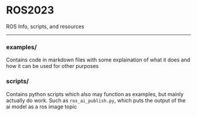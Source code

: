 # ROS2023
ROS Info, scripts, and resources

---
### examples/
Contains code in markdown files with some explaination of what it does and how it can be used for other purposes

### scripts/
Contains python scripts which also may function as examples, but mainly actually do work. Such as `ros_ai_publish.py`, which puts the output of the ai model as a ros image topic
